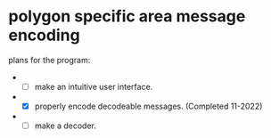 # polygon specific area message encoding
plans for the program:
- - [ ] make an intuitive user interface.
- - [x] properly encode decodeable messages. (Completed 11-2022)
- - [ ] make a decoder.
